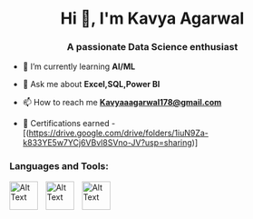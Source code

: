 <h1 align="center">Hi 👋, I'm Kavya Agarwal</h1>
<h3 align="center">A passionate Data Science enthusiast</h3>


- 🌱 I’m currently learning **AI/ML**

- 💬 Ask me about **Excel,SQL,Power BI**

- 📫 How to reach me **Kavyaaagarwal178@gmail.com**

- 📄 Certifications earned -  [(https://drive.google.com/drive/folders/1iuN9Za-k833YE5w7YCj6VBvl8SVno-JV?usp=sharing)]

<h3 align="left">Languages and Tools:</h3>
<p align = "left">
<img src="https://upload.wikimedia.org/wikipedia/commons/thumb/7/73/Microsoft_Excel_2013-2019_logo.svg/881px-Microsoft_Excel_2013-2019_logo.svg.png" alt="Alt Text" width="50" height="50" style="margin-right : 10px;">
<img src = "https://marketplace.topdesk.com/wp-content/uploads/2018/02/powerbi-logo.png" alt="Alt Text" width="50" height="50" style="margin-right : 10px;">
<img src = "https://brandslogos.com/wp-content/uploads/images/large/microsoft-sql-server-logo.png" alt="Alt Text" width="50" height="50" style="margin-right : 10px;">
</p>

